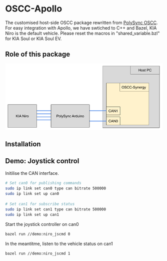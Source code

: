 # OSCC-Apollo
The customised host-side OSCC package rewritten from [PolySync OSCC](https://github.com/PolySync/oscc). For easy integration with Apollo, we have swtiched to C++ and Bazel, KIA Niro is the default vehicle. Please reset the macros in "shared_variable.bzl" for KIA Soul or KIA Soul EV. 

## Role of this package
![Package Role](docs/raw/package_role.png)
## Installation

## Demo: Joystick control
Initilise the CAN interface. 
```bash
# Set can0 for publishing commands
sudo ip link set can0 type can bitrate 500000
sudo ip link set up can0

# Set can1 for subscribe status
sudo ip link set can1 type can bitrate 500000
sudo ip link set up can1
```

Start the joystick controller on can0
```bash
bazel run //demo:niro_jscmd 0
```
In the meantitme, listen to the vehicle status on can1
```bash
bazel run //demo:niro_jscmd 1
```
